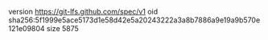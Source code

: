 version https://git-lfs.github.com/spec/v1
oid sha256:5f1999e5ace5173d1e58d42e5a20243222a3a8b7886a9e19a9b570e121e09804
size 5875
